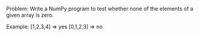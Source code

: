 Problem: Write a NumPy program to test whether none of the elements of a given array is zero.

Example: 
[1,2,3,4] => yes
[0,1,2,3] => no